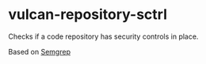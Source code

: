 # vulcan-repository-sctrl

Checks if a code repository has security controls in place.

Based on [Semgrep](https://github.com/returntocorp/semgrep)
